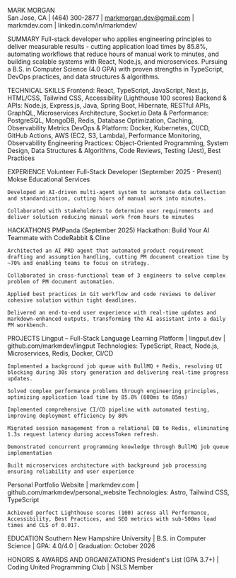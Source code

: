 MARK MORGAN  
San Jose, CA | (464) 300-2877 | markmorgan.dev@gmail.com | markmdev.com | linkedin.com/in/markmdev/

SUMMARY
Full-stack developer who applies engineering principles to deliver measurable results - cutting application load times by 85.8%, automating workflows that reduce hours of manual work to minutes, and building scalable systems with React, Node.js, and microservices. Pursuing a B.S. in Computer Science (4.0 GPA) with proven strengths in TypeScript, DevOps practices, and data structures & algorithms.

TECHNICAL SKILLS
Frontend: React, TypeScript, JavaScript, Next.js, HTML/CSS, Tailwind CSS, Accessibility (Lighthouse 100 scores)
Backend & APIs: Node.js, Express.js, Java, Spring Boot, Hibernate, RESTful APIs, GraphQL, Microservices Architecture, Socket.io
Data & Performance: PostgreSQL, MongoDB, Redis, Database Optimization, Caching, Observability Metrics
DevOps & Platform: Docker, Kubernetes, CI/CD, GitHub Actions, AWS (EC2, S3, Lambda), Performance Monitoring, Observability
Engineering Practices: Object-Oriented Programming, System Design, Data Structures & Algorithms, Code Reviews, Testing (Jest), Best Practices

EXPERIENCE
Volunteer Full-Stack Developer (September 2025 - Present)
Mokse Educational Services

    Developed an AI-driven multi-agent system to automate data collection and standardization, cutting hours of manual work into minutes.

    Collaborated with stakeholders to determine user requirements and deliver solution reducing manual work from hours to minutes

HACKATHONS
PMPanda (September 2025)
Hackathon: Build Your AI Teammate with CodeRabbit & Cline

    Architected an AI PRD agent that automated product requirement drafting and assumption handling, cutting PM document creation time by ~70% and enabling teams to focus on strategy.

    Collaborated in cross-functional team of 3 engineers to solve complex problem of PM document automation.

    Applied best practices in Git workflow and code reviews to deliver cohesive solution within tight deadlines.

    Delivered an end-to-end user experience with real-time updates and markdown-enhanced outputs, transforming the AI assistant into a daily PM workbench.

PROJECTS
Lingput – Full-Stack Language Learning Platform | lingput.dev | github.com/markmdev/lingput
Technologies: TypeScript, React, Node.js, Microservices, Redis, Docker, CI/CD

    Implemented a background job queue with BullMQ + Redis, resolving UI blocking during 30s story generation and delivering real-time progress updates.

    Solved complex performance problems through engineering principles, optimizing application load time by 85.8% (600ms to 85ms)

    Implemented comprehensive CI/CD pipeline with automated testing, improving deployment efficiency by 80%

    Migrated session management from a relational DB to Redis, eliminating 1.3s request latency during accessToken refresh.

    Demonstrated concurrent programming knowledge through BullMQ job queue implementation

    Built microservices architecture with background job processing ensuring reliability and user experience

Personal Portfolio Website | markmdev.com | github.com/markmdev/personal_website
Technologies: Astro, Tailwind CSS, TypeScript

    Achieved perfect Lighthouse scores (100) across all Performance, Accessibility, Best Practices, and SEO metrics with sub-500ms load times and CLS of 0.017.

EDUCATION
Southern New Hampshire University | B.S. in Computer Science | GPA: 4.0/4.0 | Graduation: October 2026

HONORS & AWARDS AND ORGANIZATIONS
President's List (GPA 3.7+) | Coding United Programming Club | NSLS Member
